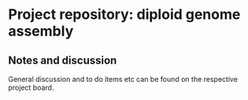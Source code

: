 # Project repository: diploid genome assembly

## Notes and discussion
General discussion and to do items etc can be found on the respective project board.
